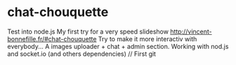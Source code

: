 # chat-chouquette
Test into node.js
My first try for a very speed slideshow
http://vincent-bonnefille.fr/#chat-chouquette
Try to make it more interactiv with everybody...
A images uploader + chat + admin section.
Working with nod.js and socket.io (and others dependencies)
// First git
